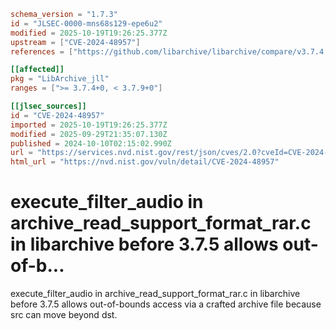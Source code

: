 ```toml
schema_version = "1.7.3"
id = "JLSEC-0000-mns68s129-epe6u2"
modified = 2025-10-19T19:26:25.377Z
upstream = ["CVE-2024-48957"]
references = ["https://github.com/libarchive/libarchive/compare/v3.7.4...v3.7.5", "https://github.com/libarchive/libarchive/pull/2149", "https://github.com/terrynini/CVE-Reports/blob/main/CVE-2024-48957/README.md"]

[[affected]]
pkg = "LibArchive_jll"
ranges = [">= 3.7.4+0, < 3.7.9+0"]

[[jlsec_sources]]
id = "CVE-2024-48957"
imported = 2025-10-19T19:26:25.377Z
modified = 2025-09-29T21:35:07.130Z
published = 2024-10-10T02:15:02.990Z
url = "https://services.nvd.nist.gov/rest/json/cves/2.0?cveId=CVE-2024-48957"
html_url = "https://nvd.nist.gov/vuln/detail/CVE-2024-48957"
```

# execute_filter_audio in archive_read_support_format_rar.c in libarchive before 3.7.5 allows out-of-b...

execute_filter_audio in archive_read_support_format_rar.c in libarchive before 3.7.5 allows out-of-bounds access via a crafted archive file because src can move beyond dst.

